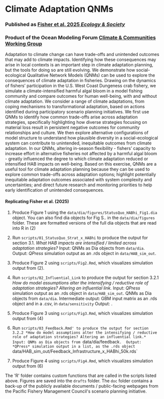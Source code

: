 # Climate Adaptation QNMs

### Published as [Fisher et al. 2025 *Ecology & Society*](doi.org)

### Product of the Ocean Modeling Forum [Climate & Communities Working Group](https://oceanmodelingforum.org/working-groups/climate-and-communities/)


Adaptation to climate change can have trade-offs and unintended outcomes that may add to climate impacts. Identifying how these consequences may arise in local contexts is an important step in climate adaptation planning, but the tools for doing so are still evolving. We demonstrate how social-ecological Qualitative Network Models (QNMs) can be used to explore the consequences of climate adaptation in fisheries. Drawing on the dynamics of fishers’ participation in the U.S. West Coast Dungeness crab fishery, we simulate a climate-intensified harmful algal bloom in a model fishing community and compare outcomes for human well-being, with and without climate adaptation. We consider a range of climate adaptations, from coping mechanisms to transformational adaptation, based on actions identified during participatory scenario planning initiatives. We first use QNMs to identify how common trade-offs arise across adaptation strategies, specifically highlighting how diverse strategies focusing on material loss result in persistent negative outcomes for community relationships and culture. We then explore alternative configurations of model structure to understand how plausible diversity in a social-ecological system can contribute to unintended, inequitable outcomes from climate adaptation. In our QNMs, altering in-season flexibility - fishers’ capacity to increase effort in alternative fisheries not affected by a harmful algal bloom - greatly influenced the degree to which climate adaptation reduced or intensified HAB impacts on well-being. Based on this exercise, QNMs are a useful tool for climate adaptation planning because they can be used to explore common trade-offs across adaptation options; highlight potentially inequitable adaptation outcomes associated with system complexity and uncertainties; and direct future research and monitoring priorities to help early identification of unintended consequences.

#### Replicating Fisher et al. (2025)

1. Produce Figure 1 using the `data/dia/figures/StatusQuo_HABhi_Fig1.dia` object. You can also find dia objects for Fig S.. in the `data/dia/figures` folder. These are formatted versions of the full dia objects that are read into R in (2)

2. Run `scripts/01_StatusQuo_Strat_x_HABhi` to produce the output for section 3.1. *What HAB impacts are intensified / limited across adaptation strategies?* 
		Input: QNMs as Dia objects from `data/dia`. 
		Output: *QPress* simulation output as an .rds object in `data/HAB_sim_out`.

3. Produce Figure 2 using `scripts/Fig2.Rmd`, which visualizes simulation output from (2).

4. Run `scripts/02_Influential_Link` to produce the output for section 3.2.1 *How do model assumptions alter the intensifying / reductive role of adaptation strategies? Altering an influential link.* 
		Input: *QPress* simulation output as an .rds object in `data/HAB_sim_out`. QNMs as Dia objects from `data/dia`. 
		Intermediate output: GBM input matrix as an .rds object and in a .csv, in `data/sensitivity`
		Output: .

5. Produce Figure 3 using `scripts/Fig3.Rmd`, which visualizes simulation output from (4)

6. Run `scripts/03_Feedback.Rmd' to produce the output for section 3.2.2 *How do model assumptions alter the intensifying / reductive role of adaptation strategies? Altering an influential link.*
		Input: QNMs as Dia objects from `data/dia/feedback`. 
		Output: *QPress* simulation output in a list, as the .rds object `data/HAB_sim_out/Feedback_Infrastructure_x_HABhi_50k.rds`

7. Produce Figure 4 using `scripts/Fig4.Rmd`, which visualizes simulation output from (6)


The 'R' folder contains custom functions that are called in the scripts listed above. Figures are saved into the `drafts` folder. The `doc` folder contains a back-up of the publicly available documents / public-facing webpages from the Pacific Fishery Management Council's scenario planning initiative.
